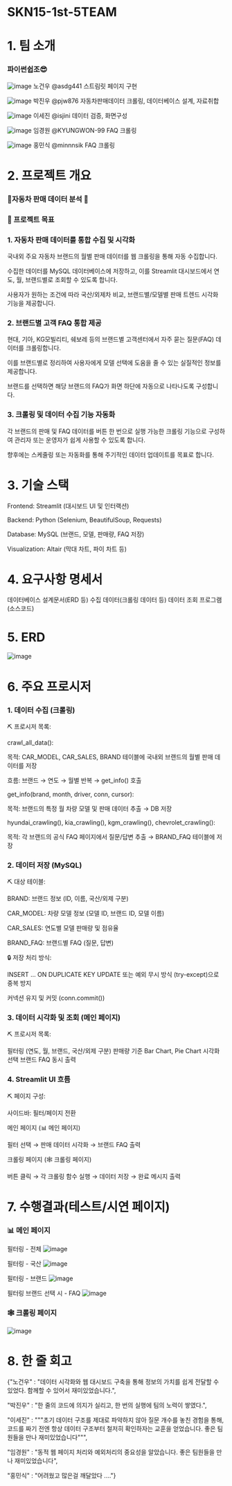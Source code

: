 # SKN15-1st-5TEAM

# 1. 팀 소개

### 파이썬쉽조😎

![image](https://github.com/user-attachments/assets/f95ddcc3-dfa5-4a9d-b67b-755e12576056)
노건우 @asdg441  스트림릿 페이지 구현


![image](https://github.com/user-attachments/assets/bcb238d6-c996-4f13-a597-61d3e3598995)
박진우 @pjw876  자동차판매데이터 크롤링, 데이터베이스 설계, 자료취합 


![image](https://github.com/user-attachments/assets/5e7776ec-9008-42ca-ace1-d4c66b7e3fc1)
이세진 @isjini  데이터 검증, 화면구성


![image](https://github.com/user-attachments/assets/ca1bf9b8-e749-4ec6-8fb6-f0da5a33ede2)
임경원 @KYUNGWON-99 FAQ 크롤링


![image](https://github.com/user-attachments/assets/a0f4ac80-eb2e-48f9-a472-1de299eec9eb)
홍민식 @minnnsik FAQ 크롤링



# 2. 프로젝트 개요

### 🚗자동차 판매 데이터 분석 🚗

### 🎯 프로젝트 목표
### 1. 자동차 판매 데이터를 통합 수집 및 시각화

국내외 주요 자동차 브랜드의 월별 판매 데이터를 웹 크롤링을 통해 자동 수집합니다.

수집한 데이터를 MySQL 데이터베이스에 저장하고, 이를 Streamlit 대시보드에서 연도, 월, 브랜드별로 조회할 수 있도록 합니다.

사용자가 원하는 조건에 따라 국산/외제차 비교, 브랜드별/모델별 판매 트렌드 시각화 기능을 제공합니다.

### 2. 브랜드별 고객 FAQ 통합 제공

현대, 기아, KG모빌리티, 쉐보레 등의 브랜드별 고객센터에서 자주 묻는 질문(FAQ) 데이터를 크롤링합니다.

이를 브랜드별로 정리하여 사용자에게 모델 선택에 도움을 줄 수 있는 실질적인 정보를 제공합니다.

브랜드를 선택하면 해당 브랜드의 FAQ가 화면 하단에 자동으로 나타나도록 구성합니다.

### 3. 크롤링 및 데이터 수집 기능 자동화

각 브랜드의 판매 및 FAQ 데이터를 버튼 한 번으로 실행 가능한 크롤링 기능으로 구성하여 관리자 또는 운영자가 쉽게 사용할 수 있도록 합니다.

향후에는 스케줄링 또는 자동화를 통해 주기적인 데이터 업데이트를 목표로 합니다.

 

# 3. 기술 스택
Frontend: Streamlit (대시보드 UI 및 인터랙션)

Backend: Python (Selenium, BeautifulSoup, Requests)

Database: MySQL (브랜드, 모델, 판매량, FAQ 저장)

Visualization: Altair (막대 차트, 파이 차트 등)
 

# 4. 요구사항 명세서
데이터베이스 설계문서(ERD 등)
수집 데이터(크롤링 데이터 등)
데이터 조회 프로그램(소스코드)

# 5. ERD


 ![image](https://github.com/user-attachments/assets/1dbe72e4-7699-4154-a348-26c801eeff07)


# 6. 주요 프로시저
### 1. 데이터 수집 (크롤링)

⛏ 프로시저 목록:

crawl_all_data():

목적: CAR_MODEL, CAR_SALES, BRAND 테이블에 국내외 브랜드의 월별 판매 데이터를 저장

흐름: 브랜드 → 연도 → 월별 반복 → get_info() 호출


get_info(brand, month, driver, conn, cursor):

목적: 브랜드의 특정 월 차량 모델 및 판매 데이터 추출 → DB 저장


hyundai_crawling(), kia_crawling(), kgm_crawling(), chevrolet_crawling():

목적: 각 브랜드의 공식 FAQ 페이지에서 질문/답변 추출 → BRAND_FAQ 테이블에 저장

### 2. 데이터 저장 (MySQL)

⛏ 대상 테이블:

BRAND: 브랜드 정보 (ID, 이름, 국산/외제 구분)

CAR_MODEL: 차량 모델 정보 (모델 ID, 브랜드 ID, 모델 이름)

CAR_SALES: 연도별 모델 판매량 및 점유율

BRAND_FAQ: 브랜드별 FAQ (질문, 답변)

🔒 저장 처리 방식:

INSERT ... ON DUPLICATE KEY UPDATE 또는 예외 무시 방식 (try-except)으로 중복 방지

커넥션 유지 및 커밋 (conn.commit())

### 3. 데이터 시각화 및 조회 (메인 페이지)

⛏ 프로시저 목록:

필터링 (연도, 월, 브랜드, 국산/외제 구분)
판매량 기준 Bar Chart, Pie Chart 시각화
선택 브랜드 FAQ 동시 출력

### 4. Streamlit UI 흐름

⛏ 페이지 구성:

사이드바: 필터/페이지 전환

메인 페이지 (📊 메인 페이지)

필터 선택 → 판매 데이터 시각화 → 브랜드 FAQ 출력

크롤링 페이지 (🕸️ 크롤링 페이지)

버튼 클릭 → 각 크롤링 함수 실행 → 데이터 저장 → 완료 메시지 출력


# 7. 수행결과(테스트/시연 페이지)

### 📊 메인 페이지
필터링 - 전체
![image](https://github.com/user-attachments/assets/09a1392d-aa36-428a-8c28-3851278132da)

필터링 - 국산
![image](https://github.com/user-attachments/assets/120d3eb1-b357-44a1-b2ea-d08fda96e2f3)

필터링 - 브랜드
![image](https://github.com/user-attachments/assets/247c490d-c381-4061-8b54-0dfe1ca23940)

필터링 브랜드 선택 시 - FAQ
![image](https://github.com/user-attachments/assets/e2e58a7b-2bdd-43b5-bf06-2649496aec8e)


### 🕸️ 크롤링 페이지
![image](https://github.com/user-attachments/assets/a70b695d-338a-48ae-80d5-ff81e1dfa8e7)



# 8. 한 줄 회고

{"노건우" : "데이터 시각화와 웹 대시보드 구축을 통해 정보의 가치를 쉽게 전달할 수 있었다. 함께할 수 있어서 재미있었습니다.",


"박진우" : "한 줄의 코드에 의지가 실리고, 한 번의 실행에 팀의 노력이 쌓였다.",


"이세진" : """초기 데이터 구조를 제대로 파악하지 않아 질문 개수를 놓친 경험을 통해, 
코드를 짜기 전엔 항상 데이터 구조부터 철저히 확인하자는 교훈을 얻었습니다. 좋은 팀원들을 만나 재미있었습니다""",

"임경원" : "동적 웹 페이지 처리와 예외처리의 중요성을 알았습니다. 좋은 팀원들을 만나 재미있었습니다",

"홍민식" : "어려웠고  많은걸 깨달았다 ...."}


